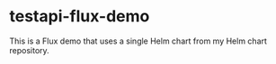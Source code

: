 # testapi-flux-demo
This is a Flux demo that uses a single Helm chart from my Helm chart repository.
